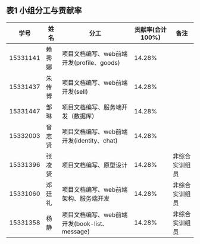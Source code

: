 ## 表1 小组分工与贡献率

学号 | 姓名 | 分工 | 贡献率(合计100%) | 备注                           
--- | --- | --- | --- |  ---                                           
15331141 | 赖秀娜 | 项目文档编写、web前端开发(profile、goods) | 14.28% |                                      
15331437 | 朱传博 | 项目文档编写、web前端开发(sell) | 14.28% |                                       
15331447 | 邹琳 | 项目文档编写、服务端开发（数据库） | 14.28% |                                              
15332003 | 曾志贤 | 项目文档编写、web前端开发(identity、chat) | 14.28% |                                  
15331396 | 张凌赟 | 项目文档编写、原型设计 | 14.28% | 非综合实训组员                               
15331060 | 邓廷礼 | 项目文档编写、web前端架构、服务端开发 | 14.28% | 非综合实训组员                           
15331358 | 杨静 | 项目文档编写、web前端开发(book-list、message) | 14.28% | 非综合实训组员                                       
